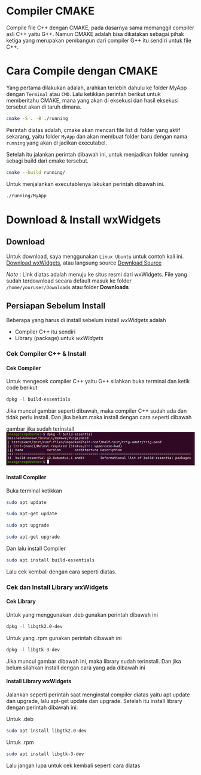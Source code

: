 # Compiler CMAKE

Compile file C++ dengan CMAKE, pada dasarnya sama memanggil compiler asli C++ yaitu G++. Namun CMAKE adalah bisa dikatakan sebagai pihak ketiga yang merupakan pembangun dari compiler G++ itu sendiri untuk file C++.

# Cara Compile dengan CMAKE

Yang pertama dilakukan adalah, arahkan terlebih dahulu ke folder MyApp dengan `Terminal` atau `CMD`. Lalu ketikkan perintah berikut untuk memberitahu CMAKE, mana yang akan di eksekusi dan hasil eksekusi tersebut akan di taruh dimana.

```sh
cmake -S . -B ./running
```

Perintah diatas adalah, cmake akan mencari file list di folder yang aktif sekarang,
yaitu folder `MyApp` dan akan membuat folder baru dengan nama `running` yang akan di jadikan executabel.

Setelah itu jalankan perintah dibawah ini, untuk menjadikan folder running sebagi build dari cmake tersebut.

```sh
cmake --build running/
```

Untuk menjalankan executablenya lakukan perintah dibawah ini.

```sh
./running/MyApp
```

# Download & Install wxWidgets

## Download

Untuk download, saya menggunakan `Linux Ubuntu` untuk contoh kali ini. [Download wxWidgets](https://www.wxwidgets.org/downloads/), atau langsung source [Download Source](https://github.com/wxWidgets/wxWidgets/releases/download/v3.1.5/wxWidgets-3.1.5.tar.bz2)

_Note_ : Link diatas adalah menuju ke situs resmi dari wxWidgets. File yang sudah terdownload secara default masuk ke folder `/home/youruser/Downloads` atau folder **Downloads**

## Persiapan Sebelum Install

Beberapa yang harus di install sebelum install _wxWidgets_ adalah

- Compiler C++ itu sendiri
- Library (package) untuk _wxWidgets_

### Cek Compiler C++ & Install

#### Cek Compiler

Untuk mengecek compiler C++ yaitu G++ silahkan buka terminal dan ketik code berikut

```sh
dpkg -l build-essentials
```

Jika muncul gambar seperti dibawah, maka compiler C++ sudah ada dan tidak perlu install. Dan jika belum maka install dengan cara seperti dibawah

gambar jika sudah terinstall
[![Gambar Cek Compiler](https://github.com/Anangprasetya/Compiler-CMAKE/blob/main/cek-compiler.png)](https://github.com/Anangprasetya/Compiler-CMAKE)

#### Install Compiler

Buka terminal ketikkan

```sh
sudo apt update
```

```sh
sudo apt-get update
```

```sh
sudo apt upgrade
```

```sh
sudo apt-get upgrade
```

Dan lalu install Compiler

```sh
sudo apt install build-essentials
```

Lalu cek kembali dengan cara seperti diatas.


### Cek dan Install Library wxWidgets
#### Cek Library
Untuk yang menggunakan .deb gunakan perintah dibawah ini
```sh
dpkg -l libgtk2.0-dev
```
Untuk yang .rpm gunakan perintah dibawah ini
```sh
dpkg -l libgtk-3-dev
```

Jika muncul gambar dibawah ini, maka library sudah terinstall. Dan jika belum silahkan install dengan cara yang ada dibawah ini


#### Install Library wxWidgets
Jalankan seperti perintah saat menginstal compiler diatas yaitu apt update dan upgrade, lalu apt-get update dan upgrade. Setelah itu install library dengan perintah dibawah ini:

Untuk .deb
```sh
sudo apt install libgtk2.0-dev
```
Untuk .rpm
```sh
sudo apt install libgtk-3-dev
```

Lalu jangan lupa untuk cek kembali seperti cara diatas

